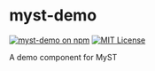 # myst-demo

[![myst-demo on npm](https://img.shields.io/npm/v/myst-demo.svg)](https://www.npmjs.com/package/myst-demo)
[![MIT License](https://img.shields.io/badge/license-MIT-blue.svg)](https://github.com/curvenote/curvenote/blob/main/LICENSE)

A demo component for MyST

